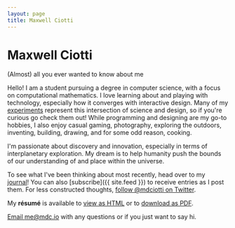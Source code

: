 ```yaml
---
layout: page
title: Maxwell Ciotti
---
```


# Maxwell Ciotti
(Almost) all you ever wanted to know about me

<div class="picture"></div>

Hello! I am a student pursuing a degree in computer science, with a focus on computational mathematics. I love learning about and playing with technology, especially how it converges with interactive design. Many of my [experiments](/lab/) represent this intersection of science and design, so if you're curious go check them out! While programming and designing are my go-to hobbies, I also enjoy casual gaming, photography, exploring the outdoors, inventing, building, drawing, and for some odd reason, cooking.

I'm passionate about discovery and innovation, especially in terms of interplanetary exploration. My dream is to help humanity push the bounds of our understanding of and place within the universe.

To see what I've been thinking about most recently, head over to my [journal](/journal/)! You can also [subscribe]({{ site.feed }}) to receive entries as I post them. For less constructed thoughts, [follow @mdciotti on Twitter](https://twitter.com/mdciotti).

My **résumé** is available to [view as HTML](/resume/) or to [download as PDF](/resume/maxwell-ciotti.pdf).

[Email me@mdc.io](mailto:me@mdc.io) with any questions or if you just want to say hi.

